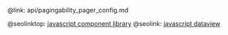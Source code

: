 @link: api/pagingability_pager_config.md

@seolinktop: [javascript component library](https://webix.com)
@seolink: [javascript dataview](https://webix.com/widget/dataview/)